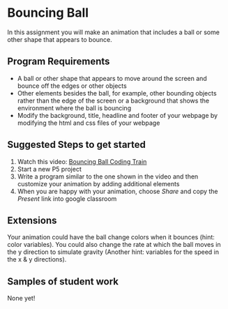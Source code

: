 Bouncing Ball
===============

In this assignment you will make an animation that includes a ball or some other shape that appears to bounce.

Program Requirements
--------------------
+ A ball or other shape that appears to move around the screen and bounce off the edges or other objects
+ Other elements besides the ball, for example, other bounding objects rather than the edge of the screen or a background that shows the environment where the ball is bouncing
+ Modify the background, title, headline and footer of your webpage by modifying the html and css files of your webpage

Suggested Steps to get started
------------------------------
1. Watch this video: [Bouncing Ball Coding Train](https://www.youtube.com/watch?v=LO3Awjn_gyU)   
2. Start a new P5 project
3. Write a program similar to the one shown in the video and then customize your animation by adding additional elements
4. When you are happy with your animation, choose *Share* and copy the *Present* link into google classroom

Extensions
----------
Your animation could have the ball change colors when it bounces (hint: color variables). You could also change the rate at which the ball moves in the y direction to simulate gravity (Another hint: variables for the speed in the x & y directions).


Samples of student work
------------------------
None yet!
